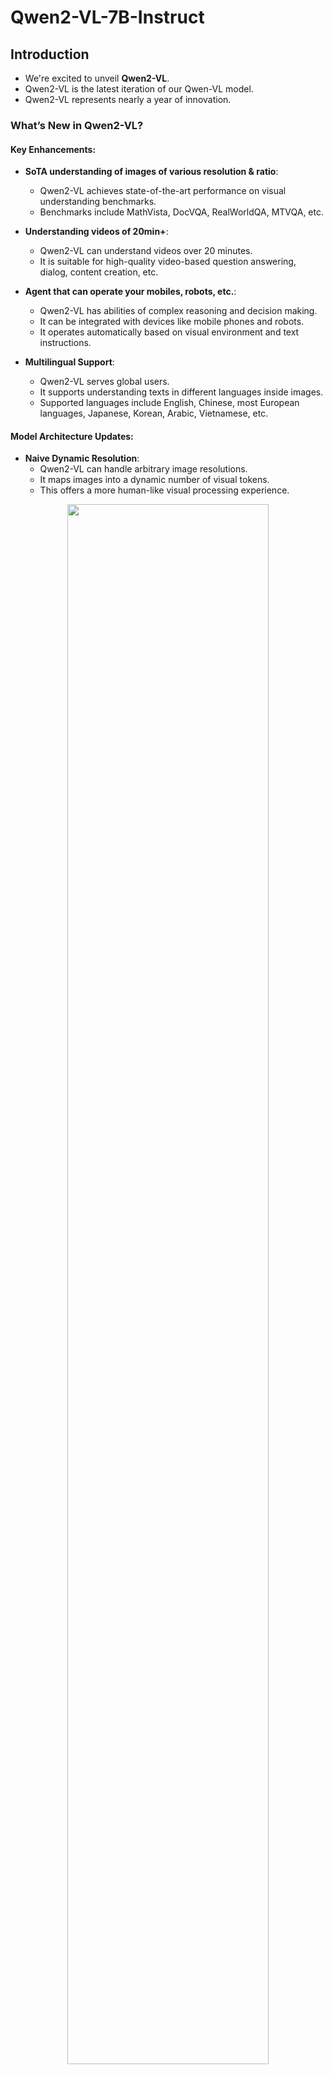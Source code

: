 # Qwen2-VL-7B-Instruct

## Introduction
- We're excited to unveil **Qwen2-VL**.
- Qwen2-VL is the latest iteration of our Qwen-VL model.
- Qwen2-VL represents nearly a year of innovation.

### What’s New in Qwen2-VL?

#### Key Enhancements:
- **SoTA understanding of images of various resolution & ratio**: 
  - Qwen2-VL achieves state-of-the-art performance on visual understanding benchmarks.
  - Benchmarks include MathVista, DocVQA, RealWorldQA, MTVQA, etc.

- **Understanding videos of 20min+**: 
  - Qwen2-VL can understand videos over 20 minutes.
  - It is suitable for high-quality video-based question answering, dialog, content creation, etc.

- **Agent that can operate your mobiles, robots, etc.**: 
  - Qwen2-VL has abilities of complex reasoning and decision making.
  - It can be integrated with devices like mobile phones and robots.
  - It operates automatically based on visual environment and text instructions.

- **Multilingual Support**: 
  - Qwen2-VL serves global users.
  - It supports understanding texts in different languages inside images.
  - Supported languages include English, Chinese, most European languages, Japanese, Korean, Arabic, Vietnamese, etc.

#### Model Architecture Updates:
- **Naive Dynamic Resolution**: 
  - Qwen2-VL can handle arbitrary image resolutions.
  - It maps images into a dynamic number of visual tokens.
  - This offers a more human-like visual processing experience.

<p align="center">
    <img src="https://qianwen-res.oss-accelerate-overseas.aliyuncs.com/Qwen2-VL/qwen2_vl.jpg" width="80%"/>
<p>

- **Multimodal Rotary Position Embedding (M-ROPE)**: 
  - M-ROPE decomposes positional embedding into parts.
  - It captures 1D textual, 2D visual, and 3D video positional information.
  - This enhances its multimodal processing capabilities.

<p align="center">
    <img src="http://qianwen-res.oss-accelerate-overseas.aliyuncs.com/Qwen2-VL/mrope.png" width="80%"/>
<p>

- We have three models with 2, 7, and 72 billion parameters.
- This repo contains the instruction-tuned 7B Qwen2-VL model.
- For more information, visit our [Blog](https://qwenlm.github.io/blog/qwen2-vl/) and [GitHub](https://github.com/QwenLM/Qwen2-VL).

## Evaluation

### Image Benchmarks
- Table titled: Image Benchmarks
| Benchmark | InternVL2-8B | MiniCPM-V 2.6 | GPT-4o-mini | **Qwen2-VL-7B** |
| :--- | :---: | :---: | :---: | :---: |
| MMMU<sub>val</sub>  | 51.8 | 49.8 | **60**| 54.1 |
| DocVQA<sub>test</sub>  | 91.6 | 90.8 | - | **94.5** |
| InfoVQA<sub>test</sub>  | 74.8 | - |  - |**76.5** |
| ChartQA<sub>test</sub>  | **83.3** | - |- | 83.0 |
| TextVQA<sub>val</sub>  | 77.4 | 80.1 | -| **84.3** |
| OCRBench | 794 | **852** | 785 | 845 |
| MTVQA | - | -  | -| **26.3** |
| VCR<sub>en easy</sub>  | - | 73.88 | 83.60 | **89.70** |
| VCR<sub>zh easy</sub>  | - | 10.18| 1.10 | **59.94** | 
| RealWorldQA | 64.4 | - | - | **70.1** |
| MME<sub>sum</sub>   | 2210.3 | **2348.4** | 2003.4| 2326.8 |
| MMBench-EN<sub>test</sub>  | 81.7 | - | - | **83.0** |
| MMBench-CN<sub>test</sub>  | **81.2** | - | - |  80.5 |
| MMBench-V1.1<sub>test</sub>  | 79.4 | 78.0 | 76.0| **80.7** |
| MMT-Bench<sub>test</sub> | - | - | - |**63.7** |
| MMStar | **61.5** | 57.5 |  54.8 | 60.7 |
| MMVet<sub>GPT-4-Turbo</sub>  | 54.2 | 60.0 | **66.9** | 62.0 |
| HallBench<sub>avg</sub>  | 45.2 | 48.1 | 46.1| **50.6** |
| MathVista<sub>testmini</sub>  | 58.3 | **60.6** | 52.4 | 58.2 |
| MathVision  | - | -  | - | **16.3** |

### Video Benchmarks
- Table titled: Video Benchmarks
| Benchmark | Internvl2-8B | LLaVA-OneVision-7B | MiniCPM-V 2.6 | **Qwen2-VL-7B** |
| :--- | :---: | :---: | :---: | :---: |
| MVBench | 66.4 | 56.7 | - | **67.0** |
| PerceptionTest<sub>test</sub> | - | 57.1 | - | **62.3** |
| EgoSchema<sub>test</sub>  | - | 60.1 | - | **66.7** |
| Video-MME<sub>wo/w subs</sub>  | 54.0/56.9 | 58.2/-  | 60.9/63.6 | **63.3**/**69.0** |

## Requirements
- The code of Qwen2-VL has been integrated into the latest Hugging Face transformers.
- It is advised to build from source with the command:
  ```
  pip install git+https://github.com/huggingface/transformers
  ```
- If not, you might encounter the following error:
  ```
  KeyError: 'qwen2_vl'
  ```

## Quickstart
- A toolkit is offered to help handle various types of visual input more conveniently.
- This includes base64, URLs, and interleaved images and videos.
- You can install it using the following command:
  ```bash
  pip install qwen-vl-utils
  ```

- Code snippet to use the chat model with `transformers` and `qwen_vl_utils`:
  ```python
  from transformers import Qwen2VLForConditionalGeneration, AutoTokenizer, AutoProcessor
  from qwen_vl_utils import process_vision_info

  # default: Load the model on the available device(s)
  model = Qwen2VLForConditionalGeneration.from_pretrained(
      "Qwen/Qwen2-VL-7B-Instruct", torch_dtype="auto", device_map="auto"
  )

  # We recommend enabling flash_attention_2 for better acceleration and memory saving, especially in multi-image and video scenarios.
  # model = Qwen2VLForConditionalGeneration.from_pretrained(
  #     "Qwen/Qwen2-VL-7B-Instruct",
  #     torch_dtype=torch.bfloat16,
  #     attn_implementation="flash_attention_2",
  #     device_map="auto",
  # )

  # default processer
  processor = AutoProcessor.from_pretrained("Qwen/Qwen2-VL-7B-Instruct")

  # The default range for the number of visual tokens per image in the model is 4-16384. You can set min_pixels and max_pixels according to your needs, such as a token count range of 256-1280, to balance speed and memory usage.
  # min_pixels = 256*28*28
  # max_pixels = 1280*28*28
  # processor = AutoProcessor.from_pretrained("Qwen/Qwen2-VL-7B-Instruct", min_pixels=min_pixels, max_pixels=max_pixels)

  messages = [
      {
          "role": "user",
          "content": [
              {
                  "type": "image",
                  "image": "https://qianwen-res.oss-cn-beijing.aliyuncs.com/Qwen-VL/assets/demo.jpeg",
              },
              {"type": "text", "text": "Describe this image."},
          ],
      }
  ]

  # Preparation for inference
  text = processor.apply_chat_template(
      messages, tokenize=False, add_generation_prompt=True
  )
  image_inputs, video_inputs = process_vision_info(messages)
  inputs = processor(
      text=[text],
      images=image_inputs,
      videos=video_inputs,
      padding=True,
      return_tensors="pt",
  )
  inputs = inputs.to("cuda")

  # Inference: Generation of the output
  generated_ids = model.generate(**inputs, max_new_tokens=128)
  generated_ids_trimmed = [
      out_ids[len(in_ids) :] for in_ids, out_ids in zip(inputs.input_ids, generated_ids)
  ]
  output_text = processor.batch_decode(
      generated_ids_trimmed, skip_special_tokens=True, clean_up_tokenization_spaces=False
  )
  print(output_text)
  ```

<details>
<summary>Without qwen_vl_utils</summary>

- Code snippet to use the model without `qwen_vl_utils`:
  ```python
  from PIL import Image
  import requests
  import torch
  from torchvision import io
  from typing import Dict
  from transformers import Qwen2VLForConditionalGeneration, AutoTokenizer, AutoProcessor

  # Load the model in half-precision on the available device(s)
  model = Qwen2VLForConditionalGeneration.from_pretrained(
      "Qwen/Qwen2-VL-7B-Instruct", torch_dtype="auto", device_map="auto"
  )
  processor = AutoProcessor.from_pretrained("Qwen/Qwen2-VL-7B-Instruct")

  # Image
  url = "https://qianwen-res.oss-cn-beijing.aliyuncs.com/Qwen-VL/assets/demo.jpeg"
  image = Image.open(requests.get(url, stream=True).raw)

  conversation = [
      {
          "role": "user",
          "content": [
              {
                  "type": "image",
              },
              {"type": "text", "text": "Describe this image."},
          ],
      }
  ]

  # Preprocess the inputs
  text_prompt = processor.apply_chat_template(conversation, add_generation_prompt=True)
  # Excepted output: '<|im_start|>system\nYou are a helpful assistant.<|im_end|>\n<|im_start|>user\n<|vision_start|><|image_pad|><|vision_end|>Describe this image.<|im_end|>\n<|im_start|>assistant\n'

  inputs = processor(
      text=[text_prompt], images=[image], padding=True, return_tensors="pt"
  )
  inputs = inputs.to("cuda")

  # Inference: Generation of the output
  output_ids = model.generate(**inputs, max_new_tokens=128)
  generated_ids = [
      output_ids[len(input_ids) :]
      for input_ids, output_ids in zip(inputs.input_ids, output_ids)
  ]
  output_text = processor.batch_decode(
      generated_ids, skip_special_tokens=True, clean_up_tokenization_spaces=True
  )
  print(output_text)
  ```

</details>

<details>
<summary>Multi image inference</summary>

- Code snippet for multi-image inference:
  ```python
  # Messages containing multiple images and a text query
  messages = [
      {
          "role": "user",
          "content": [
              {"type": "image", "image": "file:///path/to/image1.jpg"},
              {"type": "image", "image": "file:///path/to/image2.jpg"},
              {"type": "text", "text": "Identify the similarities between these images."},
          ],
      }
  ]

  # Preparation for inference
  text = processor.apply_chat_template(
      messages, tokenize=False, add_generation_prompt=True
  )
  image_inputs, video_inputs = process_vision_info(messages)
  inputs = processor(
      text=[text],
      images=image_inputs,
      videos=video_inputs,
      padding=True,
      return_tensors="pt",
  )
  inputs = inputs.to("cuda")

  # Inference
  generated_ids = model.generate(**inputs, max_new_tokens=128)
  generated_ids_trimmed = [
      out_ids[len(in_ids) :] for in_ids, out_ids in zip(inputs.input_ids, generated_ids)
  ]
  output_text = processor.batch_decode(
      generated_ids_trimmed, skip_special_tokens=True, clean_up_tokenization_spaces=False
  )
  print(output_text)
  ```

</details>

<details>
<summary>Video inference</summary>

- Code snippet for video inference:
  ```python
  # Messages containing a images list as a video and a text query
  messages = [
      {
          "role": "user",
          "content": [
              {
                  "type": "video",
                  "video": [
                      "file:///path/to/frame1.jpg",
                      "file:///path/to/frame2.jpg",
                      "file:///path/to/frame3.jpg",
                      "file:///path/to/frame4.jpg",
                  ],
                  "fps": 1.0,
              },
              {"type": "text", "text": "Describe this video."},
          ],
      }
  ]
  # Messages containing a video and a text query
  messages = [
      {
          "role": "user",
          "content": [
              {
                  "type": "video",
                  "video": "file:///path/to/video1.mp4",
                  "max_pixels": 360 * 420,
                  "fps": 1.0,
              },
              {"type": "text", "text": "Describe this video."},
          ],
      }
  ]

  # Preparation for inference
  text = processor.apply_chat_template(
      messages, tokenize=False, add_generation_prompt=True
  )
  image_inputs, video_inputs = process_vision_info(messages)
  inputs = processor(
      text=[text],
      images=image_inputs,
      videos=video_inputs,
      padding=True,
      return_tensors="pt",
  )
  inputs = inputs.to("cuda")

  # Inference
  generated_ids = model.generate(**inputs, max_new_tokens=128)
  generated_ids_trimmed = [
      out_ids[len(in_ids) :] for in_ids, out_ids in zip(inputs.input_ids, generated_ids)
  ]
  output_text = processor.batch_decode(
      generated_ids_trimmed, skip_special_tokens=True, clean_up_tokenization_spaces=False
  )
  print(output_text)
  ```

</details>

<details>
<summary>Batch inference</summary>

- Code snippet for batch inference:
  ```python
  # Sample messages for batch inference
  messages1 = [
      {
          "role": "user",
          "content": [
              {"type": "image", "image": "file:///path/to/image1.jpg"},
              {"type": "image", "image": "file:///path/to/image2.jpg"},
              {"type": "text", "text": "What are the common elements in these pictures?"},
          ],
      }
  ]
  messages2 = [
      {"role": "system", "content": "You are a helpful assistant."},
      {"role": "user", "content": "Who are you?"},
  ]
  # Combine messages for batch processing
  messages = [messages1, messages1]

  # Preparation for batch inference
  texts = [
      processor.apply_chat_template(msg, tokenize=False, add_generation_prompt=True)
      for msg in messages
  ]
  image_inputs, video_inputs = process_vision_info(messages)
  inputs = processor(
      text=texts,
      images=image_inputs,
      videos=video_inputs,
      padding=True,
      return_tensors="pt",
  )
  inputs = inputs.to("cuda")

  # Batch Inference
  generated_ids = model.generate(**inputs, max_new_tokens=128)
  generated_ids_trimmed = [
      out_ids[len(in_ids) :] for in_ids, out_ids in zip(inputs.input_ids, generated_ids)
  ]
  output_texts = processor.batch_decode(
      generated_ids_trimmed, skip_special_tokens=True, clean_up_tokenization_spaces=False
  )
  print(output_texts)
  ```

</details>

### More Usage Tips
- For input images, we support local files, base64, and URLs.
- For videos, we currently only support local files.

```python
# You can directly insert a local file path, a URL, or a base64-encoded image into the position where you want in the text.
## Local file path
messages = [
    {
        "role": "user",
        "content": [
            {"type": "image", "image": "file:///path/to/your/image.jpg"},
            {"type": "text", "text": "Describe this image."},
        ],
    }
]
## Image URL
messages = [
    {
        "role": "user",
        "content": [
            {"type": "image", "image": "http://path/to/your/image.jpg"},
            {"type": "text", "text": "Describe this image."},
        ],
    }
]
## Base64 encoded image
messages = [
    {
        "role": "user",
        "content": [
            {"type": "image", "image": "data:image;base64,/9j/..."},
            {"type": "text", "text": "Describe this image."},
        ],
    }
]
```

#### Image Resolution for performance boost
- The model supports a wide range of resolution inputs.
- By default, it uses the native resolution for input.
- Higher resolutions can enhance performance at the cost of more computation.
- Users can set the minimum and maximum number of pixels to achieve an optimal configuration for their needs such as a token count range of 256-1280, to balance speed and memory usage.
- Example for setting pixel range:
  ```python
  min_pixels = 256 * 28 * 28
  max_pixels = 1280 * 28 * 28
  processor = AutoProcessor.from_pretrained(
      "Qwen/Qwen2-VL-7B-Instruct", min_pixels=min_pixels, max_pixels=max_pixels
  )
  ```

- Two methods for fine-grained control over the image size input to the model:
  1. Define min_pixels and max_pixels: 
     - Images will be resized to maintain their aspect ratio within the range of min_pixels and max_pixels.
  2. Specify exact dimensions: 
     - Directly set `resized_height` and `resized_width`. 
     - These values will be rounded to the nearest multiple of 28.

```python
# min_pixels and max_pixels
messages = [
    {
        "role": "user",
        "content": [
            {
                "type": "image",
                "image": "file:///path/to/your/image.jpg",
                "resized_height": 280,
                "resized_width": 420,
            },
            {"type": "text", "text": "Describe this image."},
        ],
    }
]
# resized_height and resized_width
messages = [
    {
        "role": "user",
        "content": [
            {
                "type": "image",
                "image": "file:///path/to/your/image.jpg",
                "min_pixels": 50176,
                "max_pixels": 50176,
            },
            {"type": "text", "text": "Describe this image."},
        ],
    }
]
```

## Limitations
- Qwen2-VL is applicable to a wide range of visual tasks.
- Known restrictions include:
  1. Lack of Audio Support: The current model does **not comprehend audio information** within videos.
  2. Data timeliness: Our image dataset is **updated until June 2023**. Information subsequent to June 2023 may not be covered.
  3. Constraints in Individuals and Intellectual Property (IP): The model's capacity to recognize specific individuals or IPs is limited. This potentially fails to comprehensively cover all well-known personalities or brands
  4. Limited Capacity for Complex Instruction: The model's understanding and execution capabilities require enhancement for intricate multi-step instructions.
  5. Insufficient Counting Accuracy: The accuracy of object counting is not high in complex scenes. This necessitates further improvements.
  6. Weak Spatial Reasoning Skills: The model's inference of object positional relationships is inadequate in 3D spaces. This makes it difficult to precisely judge the relative positions of objects.

- These limitations serve as ongoing directions for model optimization and improvement.
- We are committed to continually enhancing the model's performance and scope of application.

## Citation
- If you find our work helpful, feel free to give us a cite.
```
@article{Qwen2-VL,
  title={Qwen2-VL},
  author={Qwen team},
  year={2024}
}

@article{Qwen-VL,
  title={Qwen-VL: A Versatile Vision-Language Model for Understanding, Localization, Text Reading, and Beyond},
  author={Bai, Jinze and Bai, Shuai and Yang, Shusheng and Wang, Shijie and Tan, Sinan and Wang, Peng and Lin, Junyang and Zhou, Chang and Zhou, Jingren},
  journal={arXiv preprint arXiv:2308.12966},
  year={2023}
}
```